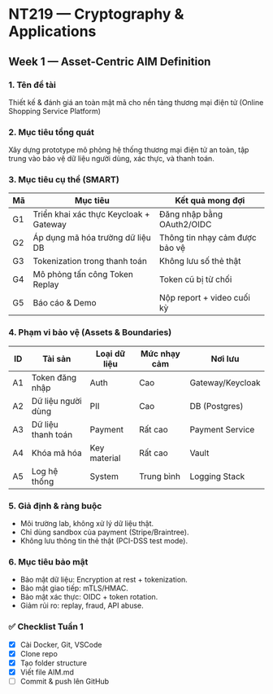 # NT219 — Cryptography & Applications  
## Week 1 — Asset-Centric AIM Definition

### 1. Tên đề tài
Thiết kế & đánh giá an toàn mật mã cho nền tảng thương mại điện tử (Online Shopping Service Platform)

### 2. Mục tiêu tổng quát
Xây dựng prototype mô phỏng hệ thống thương mại điện tử an toàn, tập trung vào bảo vệ dữ liệu người dùng, xác thực, và thanh toán.

### 3. Mục tiêu cụ thể (SMART)
| Mã | Mục tiêu | Kết quả mong đợi |
|----|-----------|------------------|
| G1 | Triển khai xác thực Keycloak + Gateway | Đăng nhập bằng OAuth2/OIDC |
| G2 | Áp dụng mã hóa trường dữ liệu DB | Thông tin nhạy cảm được bảo vệ |
| G3 | Tokenization trong thanh toán | Không lưu số thẻ thật |
| G4 | Mô phỏng tấn công Token Replay | Token cũ bị từ chối |
| G5 | Báo cáo & Demo | Nộp report + video cuối kỳ |

### 4. Phạm vi bảo vệ (Assets & Boundaries)
| ID | Tài sản | Loại dữ liệu | Mức nhạy cảm | Nơi lưu |
|----|----------|---------------|---------------|---------|
| A1 | Token đăng nhập | Auth | Cao | Gateway/Keycloak |
| A2 | Dữ liệu người dùng | PII | Cao | DB (Postgres) |
| A3 | Dữ liệu thanh toán | Payment | Rất cao | Payment Service |
| A4 | Khóa mã hóa | Key material | Rất cao | Vault |
| A5 | Log hệ thống | System | Trung bình | Logging Stack |

### 5. Giả định & ràng buộc
- Môi trường lab, không xử lý dữ liệu thật.
- Chỉ dùng sandbox của payment (Stripe/Braintree).
- Không lưu thông tin thẻ thật (PCI-DSS test mode).

### 6. Mục tiêu bảo mật
- Bảo mật dữ liệu: Encryption at rest + tokenization.  
- Bảo mật giao tiếp: mTLS/HMAC.  
- Bảo mật xác thực: OIDC + token rotation.  
- Giảm rủi ro: replay, fraud, API abuse.

### ✅ Checklist Tuần 1
- [x] Cài Docker, Git, VSCode  
- [x] Clone repo  
- [x] Tạo folder structure  
- [x] Viết file AIM.md  
- [ ] Commit & push lên GitHub
